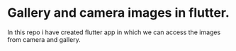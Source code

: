 # Gallery and camera images in flutter.

In this repo i have created flutter app in which we can access the images from camera and gallery.

